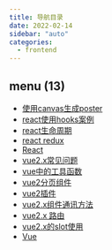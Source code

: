 ```yaml
---
title: 导航目录
date: 2022-02-14
sidebar: "auto"
categories:
  - frontend
---
```


<!-- dirToc -->

## menu (13)

- [使用canvas生成poster](./rc-canvas-poster.md)
- [react使用hooks案例](./rc-hooks-reducer.md)
- [react生命周期](./rc-lifecycle.md)
- [react redux](./rc-redux.md)
- [React](./rc.md)
- [vue2.x常见问题](./vue-issues.md)
- [vue中的工具函数](./vue-libs.md)
- [vue2分页组件](./vue-pagination.md)
- [vue2插件](./vue-plugins.md)
- [vue2.x组件通讯方法](./vue-props.md)
- [vue2.x 路由](./vue-router.md)
- [vue2.x的slot使用](./vue-slot.md)
- [Vue](./vue.md)

<!-- dirToc -->
